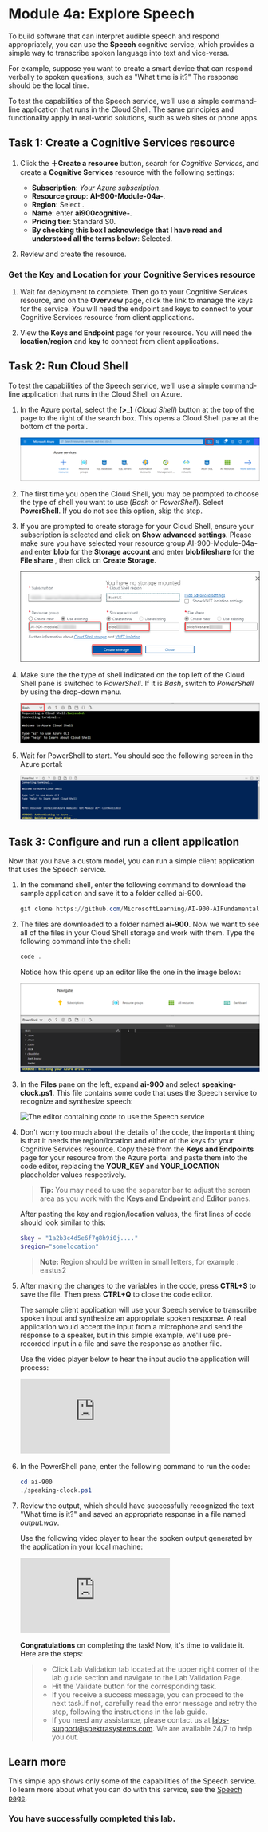 # Module 4a: Explore Speech

To build software that can interpret audible speech and respond appropriately, you can use the **Speech** cognitive service, which provides a simple way to transcribe spoken language into text and vice-versa.

For example, suppose you want to create a smart device that can respond verbally to spoken questions, such as "What time is it?" The response should be the local time.

To test the capabilities of the Speech service, we'll use a simple command-line application that runs in the Cloud Shell. The same principles and functionality apply in real-world solutions, such as web sites or phone apps.

## Task 1: Create a Cognitive Services resource

1. Click the **&#65291;Create a resource** button, search for *Cognitive Services*, and create a **Cognitive Services** resource with the following settings:
    - **Subscription**: *Your Azure subscription*.
    - **Resource group**: **AI-900-Module-04a-<inject key="DeploymentID" enableCopy="false"/>**.
    - **Region**: Select **<inject key="location" enableCopy="false" />**.
    - **Name**: enter **ai900cognitive-<inject key="DeploymentID" enableCopy="false"/>**.
    - **Pricing tier**: Standard S0.
    - **By checking this box I acknowledge that I have read and understood all the terms below**: Selected.

1. Review and create the resource.

### Get the Key and Location for your Cognitive Services resource

1. Wait for deployment to complete. Then go to your Cognitive Services resource, and on the **Overview** page, click the link to manage the keys for the service. You will need the endpoint and keys to connect to your Cognitive Services resource from client applications.

1. View the **Keys and Endpoint** page for your resource. You will need the **location/region** and **key** to connect from client applications.

## Task 2: Run Cloud Shell

To test the capabilities of the Speech service, we'll use a simple command-line application that runs in the Cloud Shell on Azure.

1. In the Azure portal, select the **[>_]** (*Cloud Shell*) button at the top of the page to the right of the search box. This opens a Cloud Shell pane at the bottom of the portal.

    ![Start Cloud Shell by clicking on the icon to the right of the top search box](media/analyze-receipts/powershell-portal-guide-01.png)

1. The first time you open the Cloud Shell, you may be prompted to choose the type of shell you want to use (*Bash* or *PowerShell*). Select **PowerShell**. If you do not see this option, skip the step.  

1. If you are prompted to create storage for your Cloud Shell, ensure your subscription is selected and click on **Show advanced settings**. Please make sure you have selected your resource group AI-900-Module-04a-<inject key="DeploymentID" enableCopy="false"/> and enter **blob<inject key="DeploymentID" enableCopy="false"/>** for the **Storage account** and enter **blobfileshare<inject key="DeploymentID" enableCopy="false"/>** for the  **File share** , then click on **Create Storage**.
    
    ![Screenshot of the cloud shell in the Azure portal.](media/stoarge-up.png)
   
1. Make sure the the type of shell indicated on the top left of the Cloud Shell pane is switched to *PowerShell*. If it is *Bash*, switch to *PowerShell* by using the drop-down menu.

    ![How to find the left hand drop down menu to switch to PowerShell](media/analyze-receipts/powershell-portal-guide-03.png)

1. Wait for PowerShell to start. You should see the following screen in the Azure portal:  

    ![Wait for PowerShell to start.](media/analyze-receipts/powershell-prompt05.png)

## Task 3: Configure and run a client application

Now that you have a custom model, you can run a simple client application that uses the Speech service.

1. In the command shell, enter the following command to download the sample application and save it to a folder called ai-900.

    ```PowerShell
    git clone https://github.com/MicrosoftLearning/AI-900-AIFundamentals ai-900
    ```


2. The files are downloaded to a folder named **ai-900**. Now we want to see all of the files in your Cloud Shell storage and work with them. Type the following command into the shell:

     ```PowerShell
    code .
    ```

    Notice how this opens up an editor like the one in the image below:

    ![The code editor.](media/analyze-receipts/powershell-portal-guide-04.png)

3. In the **Files** pane on the left, expand **ai-900** and select **speaking-clock.ps1**. This file contains some code that uses the Speech service to recognize and synthesize speech:

    ![The editor containing code to use the Speech service](media/recognize-synthesize-speech/speaking-clock-code.png)

4. Don't worry too much about the details of the code, the important thing is that it needs the region/location and either of the keys for your Cognitive Services resource. Copy these from the **Keys and Endpoints** page for your resource from the Azure portal and paste them into the code editor, replacing the **YOUR_KEY** and **YOUR_LOCATION**  placeholder values respectively.

    >**Tip:** You may need to use the separator bar to adjust the screen area as you work with the **Keys and Endpoint** and **Editor** panes.

    After pasting the key and region/location values, the first lines of code should look similar to this:

    ```PowerShell
    $key = "1a2b3c4d5e6f7g8h9i0j...."
    $region="somelocation"
    ```
    
    >**Note:**
    >Region should be written in small letters, for example : eastus2

5. After making the changes to the variables in the code, press **CTRL+S** to save the file. Then press **CTRL+Q** to close the code editor.

    The sample client application will use your Speech service to transcribe spoken input and synthesize an appropriate spoken response. A real application would accept the input from a microphone and send the response to a speaker, but in this simple example, we'll use pre-recorded input in a file and save the response as another file.

    Use the video player below to hear the input audio the application will process:

    <div class="embeddedvideo"><iframe src="https://www.microsoft.com/videoplayer/embed/RWMAvi" frameborder="0" allowfullscreen="true" data-linktype="external"></iframe></div>

6. In the PowerShell pane, enter the following command to run the code:

    ```PowerShell
    cd ai-900
    ./speaking-clock.ps1
    ```

7. Review the output, which should have successfully recognized the text "What time is it?" and saved an appropriate response in a file named *output.wav*.

    Use the following video player to hear the spoken output generated by the application in your local machine:
    <div class="embeddedvideo"><iframe src="https://www.microsoft.com/videoplayer/embed/RWMSIU" frameborder="0" allowfullscreen="true" data-linktype="external"></iframe></div>

    **Congratulations** on completing the task! Now, it's time to validate it. Here are the steps:
    > - Click Lab Validation tab located at the upper right corner of the lab guide section and navigate to the Lab Validation Page.
    > - Hit the Validate button for the corresponding task.  
    > - If you receive a success message, you can proceed to the next task.If not, carefully read the error message and retry the step, following the instructions in the lab guide.
    > - If you need any assistance, please contact us at labs-support@spektrasystems.com. We are available 24/7 to help you out.

## Learn more

This simple app shows only some of the capabilities of the Speech service. To learn more about what you can do with this service, see the [Speech page](https://azure.microsoft.com/services/cognitive-services/speech-services/).

### You have successfully completed this lab.
